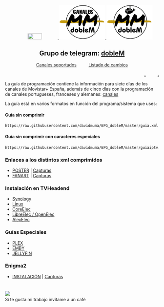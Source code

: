 <p align="center">
  <a href="https://github.com/davidmuma/EPG_dobleM"> <img src="https://raw.githubusercontent.com/davidmuma/EPG_dobleM/master/Images/logo_dobleM.png" width="30%" height="30%"> </a>
  <a href="https://github.com/davidmuma/Canales_dobleM"> <img src="https://raw.githubusercontent.com/davidmuma/Canales_dobleM/master/Images/logo_dobleM.png" width="30%" height="30%"> </a>
  <a href="https://github.com/davidmuma/Docker_dobleM"> <img src="https://raw.githubusercontent.com/davidmuma/Docker_dobleM/master/Images/logo_dobleM.png" width="30%" height="30%"> </a>
</p>

<h2 align="center">
  Grupo de telegram: <a href="https://tttttt.me/EPG_dobleM">dobleM</a>
</h2>

<p align="center">
<a href="https://github.com/davidmuma/EPG_dobleM/blob/master/Varios/Canales_soportados.txt">Canales soportados</a>
&nbsp&nbsp&nbsp&nbsp&nbsp&nbsp&nbsp&nbsp
<a href="https://github.com/davidmuma/EPG_dobleM/blob/master/Varios/changelog.md">Listado de cambios</a>
</p>

<p align="right">
<a href="https://github.com/davidmuma/EPG_dobleM/blob/master/Varios/WG++LOG.txt">.</a>
&nbsp&nbsp&nbsp&nbsp&nbsp&nbsp&nbsp&nbsp
<a href="https://github.com/davidmuma/EPG_dobleM/blob/master/Varios/WG++old.txt">.</a>
</p>


La guía de programación contiene la información para siete días de los canales de Movistar+ España, además de cinco días con la programación de canales portugueses, franceses y alemanes: <a href="https://github.com/davidmuma/EPG_dobleM/blob/master/Varios/Canales_soportados.txt">canales</a>


La guía está en varios formatos en función del programa/sistema que uses:

#### Guía sin comprimir
```
https://raw.githubusercontent.com/davidmuma/EPG_dobleM/master/guia.xml
```
#### Guía sin comprimir con caracteres especiales
```
https://raw.githubusercontent.com/davidmuma/EPG_dobleM/master/guiaiptv.xml
```
### Enlaces a los distintos xml comprimidos
- [POSTER](https://github.com/davidmuma/EPG_dobleM/blob/master/Varios/XMLposter.md) | [Capturas](https://github.com/davidmuma/EPG_dobleM/blob/master/Varios/capturasP.md)
- [FANART](https://github.com/davidmuma/EPG_dobleM/blob/master/Varios/XMLfanart.md) | [Capturas](https://github.com/davidmuma/EPG_dobleM/blob/master/Varios/capturasF.md)

### Instalación en TVHeadend
- [Synology](https://github.com/davidmuma/EPG_dobleM/blob/master/Varios/tvhsyno.md)
- [Linux](https://github.com/davidmuma/EPG_dobleM/blob/master/Varios/tvhlinux.md)
- [CoreElec](https://github.com/davidmuma/EPG_dobleM/blob/master/Varios/tvhcore.md)
- [LibreElec / OpenElec](https://github.com/davidmuma/EPG_dobleM/blob/master/Varios/tvhlibre.md)
- [AlexElec](https://github.com/davidmuma/EPG_dobleM/blob/master/Varios/tvhalex.md)

### Guías Especiales
- [PLEX](https://github.com/davidmuma/EPG_dobleM/blob/master/Varios/XMLplex.md)
- [EMBY](https://github.com/davidmuma/EPG_dobleM/blob/master/Varios/XMLemby.md)
- [JELLYFIN](https://github.com/davidmuma/EPG_dobleM/blob/master/Varios/XMLjelly.md)

### Enigma2
- [INSTALACIÓN](https://github.com/davidmuma/Canales_dobleM/blob/master/Varios/INSenigma2.md) | [Capturas](https://github.com/davidmuma/EPG_dobleM/blob/master/Varios/capturasE.md)
#

<a href="https://www.paypal.me/EPGdobleM"><img src="http://www.webgrabplus.com/sites/default/files/styles/thumbnail/public/badges/donation.png" style="height: auto !important;width: auto !important;" ></a>  
Si te gusta mi trabajo invítame a un café

#
